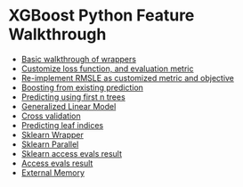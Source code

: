 XGBoost Python Feature Walkthrough
==================================
* [Basic walkthrough of wrappers](basic_walkthrough.py)
* [Customize loss function, and evaluation metric](custom_objective.py)
* [Re-implement RMSLE as customized metric and objective](custom_rmsle.py)
* [Boosting from existing prediction](boost_from_prediction.py)
* [Predicting using first n trees](predict_first_ntree.py)
* [Generalized Linear Model](generalized_linear_model.py)
* [Cross validation](cross_validation.py)
* [Predicting leaf indices](predict_leaf_indices.py)
* [Sklearn Wrapper](sklearn_examples.py)
* [Sklearn Parallel](sklearn_parallel.py)
* [Sklearn access evals result](sklearn_evals_result.py)
* [Access evals result](evals_result.py)
* [External Memory](external_memory.py)
